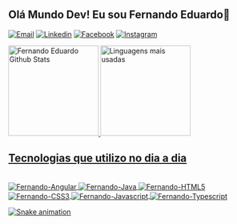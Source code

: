 ## Olá Mundo Dev! Eu sou Fernando Eduardo🖖
[![Email](https://img.shields.io/badge/Gmail-D14836?style=for-the-badge&logo=gmail&logoColor=white)](https://mail.google.com/)
[![Linkedin](https://img.shields.io/badge/LinkedIn-0077B5?style=for-the-badge&logo=linkedin&logoColor=white)](https://www.linkedin.com/in/fernando-eduardo-60bab5241/)
[![Facebook](https://img.shields.io/badge/Facebook-1877F2?style=for-the-badge&logo=facebook&logoColor=white)](https://www.facebook.com/fernando.eduardo.167527/)
[![Instagram](https://img.shields.io/badge/Instagram-E4405F?style=for-the-badge&logo=instagram&logoColor=white)](https://instagram.com/astronaut_programmer?igshid=ZDdkNTZiNTM=)


<div style="display: inline_block">
<a href="https://github.com/F3RN4ND0-3DU4RD0">
<img src="https://github-readme-stats.vercel.app/api?username=F3RN4ND0-3DU4RD0&show_icons=true&theme=transparent" height="180em" alt="Fernando Eduardo Github Stats"/>
<img alt="Linguagens mais usadas" height="180em" src="https://github-readme-stats.vercel.app/api/top-langs/?username=F3RN4ND0-3DU4RD0&theme=transparent&layout=compact" />
</div>

## Tecnologias que utilizo no dia a dia
<div style="display: inline_block"><br/>

<img align="center" alt="Fernando-Angular" src="https://img.shields.io/badge/Angular-DD0031?style=for-the-badge&logo=angular&logoColor=white"/>
<img align="center" alt="Fernando-Java" src="https://img.shields.io/badge/Java-ED8B00?style=for-the-badge&logo=java&logoColor=white"/>
<img align="center" alt="Fernando-HTML5" src="https://img.shields.io/badge/HTML5-E34F26?style=for-the-badge&logo=html5&logoColor=white"/>
<img align="center" alt="Fernando-CSS3" src="https://img.shields.io/badge/CSS3-1572B6?style=for-the-badge&logo=css3&logoColor=white"/>
<img align="center" alt="Fernando-Javascript" src="https://img.shields.io/badge/JavaScript-323330?style=for-the-badge&logo=javascript&logoColor=F7DF1E"/>
<img align="center" alt="Fernando-Typescript" src="https://img.shields.io/badge/TypeScript-007ACC?style=for-the-badge&logo=typescript&logoColor=white"/>

  ![Snake animation](https://github.com/F3RN4ND0-3DU4RD0/blob/output/github-contribution-grid-snake.svg)

</div>
